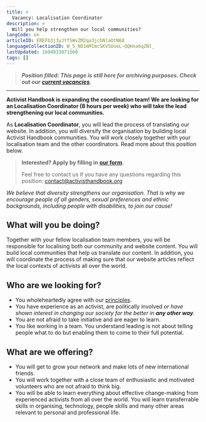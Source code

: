 ```yaml
---
title: >
  Vacancy: Localisation Coordinator
description: >
  Will you help strengthen our local communities?
langCode: en
articleID: EREFb3j3yJYfSWvZM2qa3jcbNlaOtN68
languageCollectionID: W_5_NO1mMImcSKVSUoeL-QQHna6qZNl_
lastUpdated: 1604833071560
tags: []
---
```


> _**Position filled: This page is still here for archiving purposes. Check out our**_ [_**current vacancies**_](/vacancies)_**.**_

* * *

**Activist Handbook is expanding the coordination team! We are looking for an Localisation Coordinator (8 hours per week) who will take the lead strengthening our local communities.**

As **Localisation Coordinator**, you will lead the process of translating our website. In addition, you will diversify the organisation by building local Activist Handbook communities. You will work closely together with your localisation team and the other coordinators. Read more about this position below.

> **Interested? Apply by filling in** [**our form**](https://docs.google.com/forms/d/e/1FAIpQLSc6BUIpvW-0dBthpOIaQAkgallz-UTovZ9YJ1HjIoge6iOGKQ/viewform?usp=sf_link)**.**
> 
> Feel free to contact us if you have any questions regarding this position: [contact@activisthandbook.org](mailto:contact@activisthandbook.org)

_We believe that diversity strengthens our organisation. That is why we encourage people of all genders, sexual preferences and ethnic backgrounds, including people with disabilities, to join our cause!_

## **What will you be doing?**

Together with your fellow localisation team members, you will be responsible for localising both our community and website content. You will build local communities that help us translate our content. In addition, you will coordinate the process of making sure that our website articles reflect the local contexts of activists all over the world.

## **Who are we looking for?**

-   You wholeheartedly agree with our [principles](/about/principles).
-   You have experience as an activist, are politically involved _or have shown interest in changing our society for the better in **any other way**._
-   You are not afraid to take initiative and are eager to learn.
-   You like working in a team. You understand leading is not about telling people what to do but enabling them to come to their full potential.

## **What are we offering?**

-   You will get to grow your network and make lots of new international friends.
-   You will work together with a close team of enthusiastic and motivated volunteers who are not afraid to think big.
-   You will be able to learn everything about effective change-making from experienced activists from all over the world. You will learn transferrable skills in organising, technology, people skills and many other areas relevant to personal and professional life.